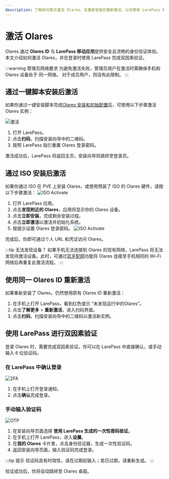 ```yaml
---
description: 了解如何首次激活 Olares、在重新安装后重新激活，以及使用 LarePass 移动端完成安全的双因素登录。
---
```


# 激活 Olares

Olares 通过 **Olares ID** 与 **LarePass 移动应用**提供安全且流畅的身份验证体验。本文介绍如何激活 Olares，并在登录时使用 LarePass 完成双因素验证。

:::warning 管理员网络要求
为避免激活失败，管理员用户在激活时需确保手机和 Olares 设备处于 同一网络。
对于成员用户，则没有此限制。
:::

## 通过一键脚本安装后激活

如果你通过一键安装脚本完成[Olares 安装和初始配置](../get-started/install-olares.md#安装-olares-1)后，可使用以下步骤激活 Olares 实例：

![激活](/images/manual/larepass/activate-olares.png#bordered)

1. 打开 LarePass。  
2. 点击**扫码**，扫描安装向导中的二维码。  
3. 按照 LarePass 指引重置 Olares 登录密码。  

激活成功后，LarePass 将返回主页，安装向导将跳转至登录页。

## 通过 ISO 安装后激活

如果你通过 ISO 在 PVE 上安装 Olares，或使用预装了 ISO 的 Olares 硬件，请按以下步骤激活：
![ISO Activate](/images/manual/larepass/iso-activate.png#bordered)


1. 打开 LarePass 应用。
2. 点击**发现附近的 Olares**，应用将显示你的 Olares 设备。
3. 点击**立即安装**，完成剩余安装过程。
4. 点击**立即激活**以激活并初始化系统。
5. 按提示设置 Olares 登录密码。
   ![ISO Activate](/images/manual/larepass/iso-activate-2.png#bordered)

完成后，你即可通过个人 URL 和凭证访问 Olares。

:::tip 无法发现设备？
如果手机无法连接到 Olares 的现有网络，LarePass 将无法发现待激活设备。此时，可通过[蓝牙配网](manage-olares.md#蓝牙配网)功能将 Olares 连接至手机相同的 Wi-Fi 网络后再重复此激活流程。
:::

## 使用同一 Olares ID 重新激活

如果重新安装了 Olares，仍然想用原有 Olares ID 重新激活：

1. 在手机上打开 LarePass，看到红色提示 “未发现运行中的Olares”。  
2. 点击**了解更多** > **重新激活**，进入扫码界面。  
3. 点击**扫码**，扫描安装向导中的二维码以激活新实例。  

## 使用 LarePass 进行双因素验证

登录 Olares 时，需要完成双因素验证。你可以在 LarePass 中直接确认，或手动输入 6 位验证码。


### 在 LarePass 中确认登录
![2FA](/images/manual/larepass/second-confirmation.png#bordered)

1. 在手机上打开登录通知。  
2. 点击**确认**完成登录。  

### 手动输入验证码
![OTP](/images/manual/larepass/otp-larepass.jpg#bordered)

1. 在安装向导页面选择 **使用 LarePass 生成的一次性密码验证**。  
2. 在手机上打开 LarePass，进入**设置**。  
3. 在**我的 Olares** 卡片里，点击身份验证器，生成一次性验证码。  
4. 返回安装向导页面，输入验证码完成登录。  

:::tip 提示
验证码具有时效性，请在过期前输入；若已过期，请重新生成。
:::

验证成功后，你将自动跳转至 Olares 桌面。

